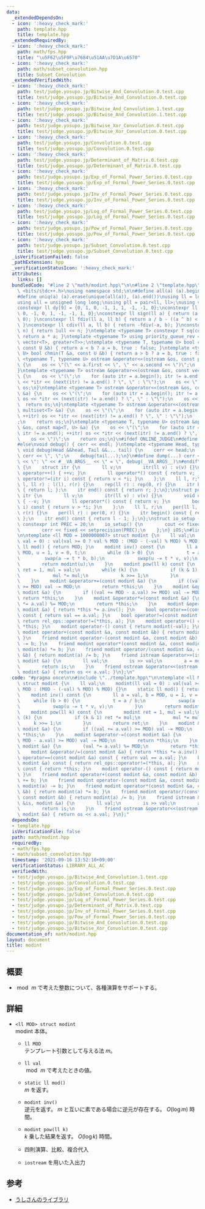 ```yaml
---
data:
  _extendedDependsOn:
  - icon: ':heavy_check_mark:'
    path: template.hpp
    title: template.hpp
  _extendedRequiredBy:
  - icon: ':heavy_check_mark:'
    path: math/fps.hpp
    title: "\u5F62\u5F0F\u7684\u51AA\u7D1A\u6570"
  - icon: ':heavy_check_mark:'
    path: math/subset_convolution.hpp
    title: Subset Convolution
  _extendedVerifiedWith:
  - icon: ':heavy_check_mark:'
    path: test/judge.yosupo.jp/Bitwise_And_Convolution.0.test.cpp
    title: test/judge.yosupo.jp/Bitwise_And_Convolution.0.test.cpp
  - icon: ':heavy_check_mark:'
    path: test/judge.yosupo.jp/Bitwise_And_Convolution.1.test.cpp
    title: test/judge.yosupo.jp/Bitwise_And_Convolution.1.test.cpp
  - icon: ':heavy_check_mark:'
    path: test/judge.yosupo.jp/Bitwise_Xor_Convolution.0.test.cpp
    title: test/judge.yosupo.jp/Bitwise_Xor_Convolution.0.test.cpp
  - icon: ':heavy_check_mark:'
    path: test/judge.yosupo.jp/Convolution.0.test.cpp
    title: test/judge.yosupo.jp/Convolution.0.test.cpp
  - icon: ':heavy_check_mark:'
    path: test/judge.yosupo.jp/Determinant_of_Matrix.0.test.cpp
    title: test/judge.yosupo.jp/Determinant_of_Matrix.0.test.cpp
  - icon: ':heavy_check_mark:'
    path: test/judge.yosupo.jp/Exp_of_Formal_Power_Series.0.test.cpp
    title: test/judge.yosupo.jp/Exp_of_Formal_Power_Series.0.test.cpp
  - icon: ':heavy_check_mark:'
    path: test/judge.yosupo.jp/Inv_of_Formal_Power_Series.0.test.cpp
    title: test/judge.yosupo.jp/Inv_of_Formal_Power_Series.0.test.cpp
  - icon: ':heavy_check_mark:'
    path: test/judge.yosupo.jp/Log_of_Formal_Power_Series.0.test.cpp
    title: test/judge.yosupo.jp/Log_of_Formal_Power_Series.0.test.cpp
  - icon: ':heavy_check_mark:'
    path: test/judge.yosupo.jp/Pow_of_Formal_Power_Series.0.test.cpp
    title: test/judge.yosupo.jp/Pow_of_Formal_Power_Series.0.test.cpp
  - icon: ':heavy_check_mark:'
    path: test/judge.yosupo.jp/Subset_Convolution.0.test.cpp
    title: test/judge.yosupo.jp/Subset_Convolution.0.test.cpp
  _isVerificationFailed: false
  _pathExtension: hpp
  _verificationStatusIcon: ':heavy_check_mark:'
  attributes:
    links: []
  bundledCode: "#line 2 \"math/modint.hpp\"\n\n#line 2 \"template.hpp\"\n\n#include\
    \ <bits/stdc++.h>\nusing namespace std;\n\n#define all(a) (a).begin(), (a).end()\n\
    #define uniq(a) (a).erase(unique(all(a)), (a).end())\nusing ll = long long;\n\
    using ull = unsigned long long;\nusing pll = pair<ll, ll>;\nusing vll = vector<ll>;\n\
    constexpr ll dy[9] = {0, 1, 0, -1, 1, 1, -1, -1, 0};\nconstexpr ll dx[9] = {1,\
    \ 0, -1, 0, 1, -1, -1, 1, 0};\nconstexpr ll sign(ll a) { return (a > 0) - (a <\
    \ 0); }\nconstexpr ll fdiv(ll a, ll b) { return a / b - ((a ^ b) < 0 && a % b);\
    \ }\nconstexpr ll cdiv(ll a, ll b) { return -fdiv(-a, b); }\nconstexpr ull bit(int\
    \ n) { return 1ull << n; }\ntemplate <typename T> constexpr T sq(const T &a) {\
    \ return a * a; }\ntemplate <typename T> using priority_queue_rev = priority_queue<T,\
    \ vector<T>, greater<T>>;\ntemplate <typename T, typename U> bool chmax(T &a,\
    \ const U &b) { return a < b ? a = b, true : false; }\ntemplate <typename T, typename\
    \ U> bool chmin(T &a, const U &b) { return a > b ? a = b, true : false; }\ntemplate\
    \ <typename T, typename U> ostream &operator<<(ostream &os, const pair<T, U> &a)\
    \ {\n    os << \"(\" << a.first << \", \" << a.second << \")\";\n    return os;\n\
    }\ntemplate <typename T> ostream &operator<<(ostream &os, const vector<T> &a)\
    \ {\n    os << \"(\";\n    for (auto itr = a.begin(); itr != a.end(); ++itr) os\
    \ << *itr << (next(itr) != a.end() ? \", \" : \"\");\n    os << \")\";\n    return\
    \ os;\n}\ntemplate <typename T> ostream &operator<<(ostream &os, const set<T>\
    \ &a) {\n    os << \"(\";\n    for (auto itr = a.begin(); itr != a.end(); ++itr)\
    \ os << *itr << (next(itr) != a.end() ? \", \" : \"\");\n    os << \")\";\n  \
    \  return os;\n}\ntemplate <typename T> ostream &operator<<(ostream &os, const\
    \ multiset<T> &a) {\n    os << \"(\";\n    for (auto itr = a.begin(); itr != a.end();\
    \ ++itr) os << *itr << (next(itr) != a.end() ? \", \" : \"\");\n    os << \")\"\
    ;\n    return os;\n}\ntemplate <typename T, typename U> ostream &operator<<(ostream\
    \ &os, const map<T, U> &a) {\n    os << \"(\";\n    for (auto itr = a.begin();\
    \ itr != a.end(); ++itr) os << *itr << (next(itr) != a.end() ? \", \" : \"\");\n\
    \    os << \")\";\n    return os;\n}\n#ifdef ONLINE_JUDGE\n#define dump(...) (void(0))\n\
    #else\nvoid debug() { cerr << endl; }\ntemplate <typename Head, typename... Tail>\
    \ void debug(Head &&head, Tail &&... tail) {\n    cerr << head;\n    if (sizeof...(Tail))\
    \ cerr << \", \";\n    debug(tail...);\n}\n#define dump(...) cerr << __LINE__\
    \ << \": \" << #__VA_ARGS__ << \" = \", debug(__VA_ARGS__)\n#endif\nstruct rep\
    \ {\n    struct itr {\n        ll v;\n        itr(ll v) : v(v) {}\n        void\
    \ operator++() { ++v; }\n        ll operator*() const { return v; }\n        bool\
    \ operator!=(itr i) const { return v < *i; }\n    };\n    ll l, r;\n    rep(ll\
    \ l, ll r) : l(l), r(r) {}\n    rep(ll r) : rep(0, r) {}\n    itr begin() const\
    \ { return l; };\n    itr end() const { return r; };\n};\nstruct per {\n    struct\
    \ itr {\n        ll v;\n        itr(ll v) : v(v) {}\n        void operator++()\
    \ { --v; }\n        ll operator*() const { return v; }\n        bool operator!=(itr\
    \ i) const { return v > *i; }\n    };\n    ll l, r;\n    per(ll l, ll r) : l(l),\
    \ r(r) {}\n    per(ll r) : per(0, r) {}\n    itr begin() const { return r - 1;\
    \ };\n    itr end() const { return l - 1; };\n};\nstruct io_setup {\n    static\
    \ constexpr int PREC = 20;\n    io_setup() {\n        cout << fixed << setprecision(PREC);\n\
    \        cerr << fixed << setprecision(PREC);\n    };\n} iOS;\n#line 4 \"math/modint.hpp\"\
    \n\ntemplate <ll MOD = 1000000007> struct modint {\n    ll val;\n    modint(ll\
    \ val = 0) : val(val >= 0 ? val % MOD : (MOD - (-val) % MOD) % MOD) {}\n    static\
    \ ll mod() { return MOD; }\n    modint inv() const {\n        ll a = val, b =\
    \ MOD, u = 1, v = 0, t;\n        while (b > 0) {\n            t = a / b;\n   \
    \         swap(a -= t * b, b);\n            swap(u -= t * v, v);\n        }\n\
    \        return modint(u);\n    }\n    modint pow(ll k) const {\n        modint\
    \ ret = 1, mul = val;\n        while (k) {\n            if (k & 1) ret *= mul;\n\
    \            mul *= mul;\n            k >>= 1;\n        }\n        return ret;\n\
    \    }\n    modint &operator+=(const modint &a) {\n        if ((val += a.val)\
    \ >= MOD) val -= MOD;\n        return *this;\n    }\n    modint &operator-=(const\
    \ modint &a) {\n        if ((val += MOD - a.val) >= MOD) val -= MOD;\n       \
    \ return *this;\n    }\n    modint &operator*=(const modint &a) {\n        (val\
    \ *= a.val) %= MOD;\n        return *this;\n    }\n    modint &operator/=(const\
    \ modint &a) { return *this *= a.inv(); }\n    bool operator==(const modint &a)\
    \ const { return val == a.val; }\n    bool operator!=(const modint &a) const {\
    \ return rel_ops::operator!=(*this, a); }\n    modint operator+() const { return\
    \ *this; }\n    modint operator-() const { return modint(-val); }\n    friend\
    \ modint operator+(const modint &a, const modint &b) { return modint(a) += b;\
    \ }\n    friend modint operator-(const modint &a, const modint &b) { return modint(a)\
    \ -= b; }\n    friend modint operator*(const modint &a, const modint &b) { return\
    \ modint(a) *= b; }\n    friend modint operator/(const modint &a, const modint\
    \ &b) { return modint(a) /= b; }\n    friend istream &operator>>(istream &is,\
    \ modint &a) {\n        ll val;\n        is >> val;\n        a = modint(val);\n\
    \        return is;\n    }\n    friend ostream &operator<<(ostream &os, const\
    \ modint &a) { return os << a.val; }\n};\n"
  code: "#pragma once\n\n#include \"../template.hpp\"\n\ntemplate <ll MOD = 1000000007>\
    \ struct modint {\n    ll val;\n    modint(ll val = 0) : val(val >= 0 ? val %\
    \ MOD : (MOD - (-val) % MOD) % MOD) {}\n    static ll mod() { return MOD; }\n\
    \    modint inv() const {\n        ll a = val, b = MOD, u = 1, v = 0, t;\n   \
    \     while (b > 0) {\n            t = a / b;\n            swap(a -= t * b, b);\n\
    \            swap(u -= t * v, v);\n        }\n        return modint(u);\n    }\n\
    \    modint pow(ll k) const {\n        modint ret = 1, mul = val;\n        while\
    \ (k) {\n            if (k & 1) ret *= mul;\n            mul *= mul;\n       \
    \     k >>= 1;\n        }\n        return ret;\n    }\n    modint &operator+=(const\
    \ modint &a) {\n        if ((val += a.val) >= MOD) val -= MOD;\n        return\
    \ *this;\n    }\n    modint &operator-=(const modint &a) {\n        if ((val +=\
    \ MOD - a.val) >= MOD) val -= MOD;\n        return *this;\n    }\n    modint &operator*=(const\
    \ modint &a) {\n        (val *= a.val) %= MOD;\n        return *this;\n    }\n\
    \    modint &operator/=(const modint &a) { return *this *= a.inv(); }\n    bool\
    \ operator==(const modint &a) const { return val == a.val; }\n    bool operator!=(const\
    \ modint &a) const { return rel_ops::operator!=(*this, a); }\n    modint operator+()\
    \ const { return *this; }\n    modint operator-() const { return modint(-val);\
    \ }\n    friend modint operator+(const modint &a, const modint &b) { return modint(a)\
    \ += b; }\n    friend modint operator-(const modint &a, const modint &b) { return\
    \ modint(a) -= b; }\n    friend modint operator*(const modint &a, const modint\
    \ &b) { return modint(a) *= b; }\n    friend modint operator/(const modint &a,\
    \ const modint &b) { return modint(a) /= b; }\n    friend istream &operator>>(istream\
    \ &is, modint &a) {\n        ll val;\n        is >> val;\n        a = modint(val);\n\
    \        return is;\n    }\n    friend ostream &operator<<(ostream &os, const\
    \ modint &a) { return os << a.val; }\n};"
  dependsOn:
  - template.hpp
  isVerificationFile: false
  path: math/modint.hpp
  requiredBy:
  - math/fps.hpp
  - math/subset_convolution.hpp
  timestamp: '2021-09-16 13:52:10+09:00'
  verificationStatus: LIBRARY_ALL_AC
  verifiedWith:
  - test/judge.yosupo.jp/Bitwise_And_Convolution.1.test.cpp
  - test/judge.yosupo.jp/Convolution.0.test.cpp
  - test/judge.yosupo.jp/Exp_of_Formal_Power_Series.0.test.cpp
  - test/judge.yosupo.jp/Subset_Convolution.0.test.cpp
  - test/judge.yosupo.jp/Log_of_Formal_Power_Series.0.test.cpp
  - test/judge.yosupo.jp/Determinant_of_Matrix.0.test.cpp
  - test/judge.yosupo.jp/Inv_of_Formal_Power_Series.0.test.cpp
  - test/judge.yosupo.jp/Pow_of_Formal_Power_Series.0.test.cpp
  - test/judge.yosupo.jp/Bitwise_And_Convolution.0.test.cpp
  - test/judge.yosupo.jp/Bitwise_Xor_Convolution.0.test.cpp
documentation_of: math/modint.hpp
layout: document
title: modint
---
```


## 概要
- $\bmod\,m$ で考えた整数について、各種演算をサポートする。

## 詳細
- `<ll MOD> struct modint`  
    modint 本体。

    - `ll MOD`  
        テンプレート引数として与える法 $m$。

    - `ll val`  
        $\bmod\,m$ で考えたときの値。

    - `static ll mod()`  
        $m$ を返す。

    - `modint inv()`  
        逆元を返す。 $m$ と互いに素である場合に逆元が存在する。 $O(\log m)$ 時間。

    - `modint pow(ll k)`  
        $k$ 乗した結果を返す。 $O(\log k)$ 時間。

    - 四則演算、比較、複合代入

    - `iostream` を用いた入出力


## 参考
- [うしさんのライブラリ](https://ei1333.github.io/library/math/combinatorics/mod-int.cpp)